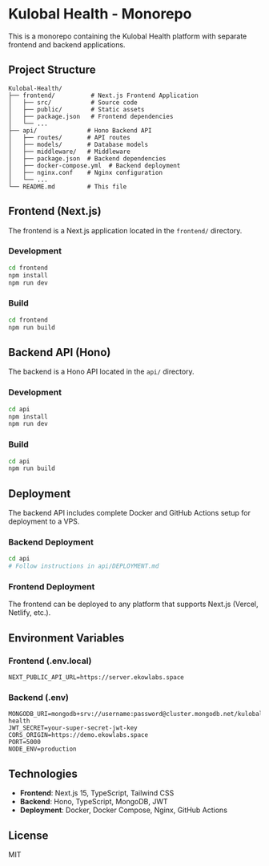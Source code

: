 # Kulobal Health - Monorepo

This is a monorepo containing the Kulobal Health platform with separate frontend and backend applications.

## Project Structure

```
Kulobal-Health/
├── frontend/          # Next.js Frontend Application
│   ├── src/           # Source code
│   ├── public/        # Static assets
│   ├── package.json   # Frontend dependencies
│   └── ...
├── api/              # Hono Backend API
│   ├── routes/       # API routes
│   ├── models/       # Database models
│   ├── middleware/   # Middleware
│   ├── package.json  # Backend dependencies
│   ├── docker-compose.yml  # Backend deployment
│   ├── nginx.conf    # Nginx configuration
│   └── ...
└── README.md         # This file
```

## Frontend (Next.js)

The frontend is a Next.js application located in the `frontend/` directory.

### Development

```bash
cd frontend
npm install
npm run dev
```

### Build

```bash
cd frontend
npm run build
```

## Backend API (Hono)

The backend is a Hono API located in the `api/` directory.

### Development

```bash
cd api
npm install
npm run dev
```

### Build

```bash
cd api
npm run build
```

## Deployment

The backend API includes complete Docker and GitHub Actions setup for deployment to a VPS.

### Backend Deployment

```bash
cd api
# Follow instructions in api/DEPLOYMENT.md
```

### Frontend Deployment

The frontend can be deployed to any platform that supports Next.js (Vercel, Netlify, etc.).

## Environment Variables

### Frontend (.env.local)
```env
NEXT_PUBLIC_API_URL=https://server.ekowlabs.space
```

### Backend (.env)
```env
MONGODB_URI=mongodb+srv://username:password@cluster.mongodb.net/kulobal-health
JWT_SECRET=your-super-secret-jwt-key
CORS_ORIGIN=https://demo.ekowlabs.space
PORT=5000
NODE_ENV=production
```

## Technologies

- **Frontend**: Next.js 15, TypeScript, Tailwind CSS
- **Backend**: Hono, TypeScript, MongoDB, JWT
- **Deployment**: Docker, Docker Compose, Nginx, GitHub Actions

## License

MIT
